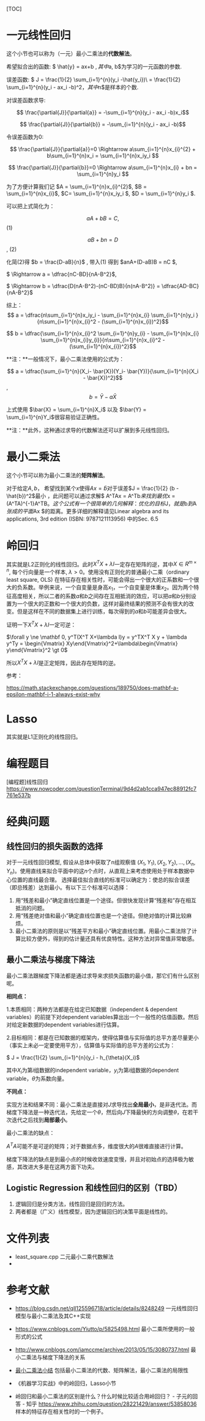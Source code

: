 [TOC]

# 一元线性回归

这个小节也可以称为（一元）最小二乘法的**代数解法**。

希望拟合出的函数: $ \hat{y} = ax+b $, 其中$a, b$为学习的一元函数的参数.

误差函数: $ J = \frac{1}{2} \sum_{i=1}^{n}(y_i -\hat{y_i})\ = \frac{1}{2} \sum_{i=1}^{n}(y_i - ax_i -b)^2$，其中$n$是样本的个数.

对误差函数求导: 

$$ \frac{\partial{J}}{\partial{a}} = -\sum_{i=1}^{n}(y_i - ax_i -b)x_i$$

$$ \frac{\partial{J}}{\partial{b}} = -\sum_{i=1}^{n}(y_i - ax_i -b)$$ 

令误差函数为0: 

$$ \frac{\partial{J}}{\partial{a}}=0 \Rightarrow a\sum_{i=1}^{n}x_{i}^{2} + b\sum_{i=1}^{n}x_i = \sum_{i=1}^{n}x_iy_i $$

$$ \frac{\partial{J}}{\partial{b}}=0 \Rightarrow a\sum_{i=1}^{n}x_{i} + bn = \sum_{i=1}^{n}y_i $$

为了方便计算我们记 $A = \sum_{i=1}^{n}x_{i}^{2}$, $B = \sum_{i=1}^{n}x_{i}$, $C= \sum_{i=1}^{n}x_iy_i $, $D =  \sum_{i=1}^{n}y_i $. 

可以把上式简化为：

$$ aA+bB = C, $$ (1) 

$$ aB+bn = D$$, (2)

化简(2)得 $b = \frac{D-aB}{n}$ , 带入(1) 得到 $anA+(D-aB)B = nC $,  

$ \Rightarrow a = \dfrac{nC-BD}{nA-B^2}$, 

$ \Rightarrow  b = \dfrac{D(nA-B^2)-(nC-BD)B}{n(nA-B^2)} = \dfrac{AD-BC}{nA-B^2}$

综上：
$$ a = \dfrac{n\sum_{i=1}^{n}x_iy_i - \sum_{i=1}^{n}x_{i} \sum_{i=1}^{n}y_i }{n\sum_{i=1}^{n}x_{i}^2 - (\sum_{i=1}^{n}x_{i})^2}$$

$$ b = \dfrac{\sum_{i=1}^{n}x_{i}^2 \sum_{i=1}^{n}y_{i} - \sum_{i=1}^{n}x_{i} \sum_{i=1}^{n}x_{i}y_{i}}{n\sum_{i=1}^{n}x_{i}^2 - (\sum_{i=1}^{n}x_{i})^2}$$

**注：**一般情况下，最小二乘法使用的公式为：

$$ a = \dfrac{\sum_{i=1}^{n}(X_i- \bar{X})(Y_i- \bar{Y})}{\sum_{i=1}^{n}(X_i - \bar{X})^2}$$, $$ b = \bar{Y} - a\bar{X}$$

上式使用 $\bar{X} = \sum_{i=1}^{n}X_i$ 以及 $\bar{Y} = \sum_{i=1}^{n}Y_i$很容易验证正确性。

**注：**此外，这种通过求导的代数解法还可以扩展到多元线性回归。



# 最小二乘法

这个小节可以称为最小二乘法的**矩阵解法**。

对于给定$A, b$， 希望找到某个$x$使得$Ax = \hat{b}$对于误差$J = \frac{1}{2} (b -\hat{b})^2$最小 ，此问题可以通过求解$ A^TAx = A^Tb$来找到最优$x = (A^TA)^{-1}A^TB$。这个公式有一个很简单的几何解释：优化的目标$J$，就是$b$到$A$张成的平面$Ax $的距离。更多详细的解释请见Linear algebra and its applications, 3rd edition (ISBN: 9787121113956) 中的Sec. 6.5

# 岭回归

其实就是L2正则化的线性回归。此时$X^TX+\lambda I$一定存在矩阵的逆，其中$X \in R^{m \times n}$, 每个行向量是一个样本, $\lambda \gt 0$。使用没有正则化的普通最小二乘（ordinary least square, OLS) 在特征存在相关性时，可能会得出一个很大的正系数和一个很大的负系数。举例来说，一个自变量是身高$x_1$，一个自变量是体重$x_2$。因为两个特征高度相关，所以二者的系数$a$和$b$之间存在互相抵消的效应，可以把$a$和$b$分别设置为一个很大的正数和一个很大的负数，这样对最终结果的预测不会有很大的改变。但是这样在不同的数据集上进行训练，每次得到的$a$和$b$可能差异会很大。

证明一下$X^TX+\lambda I$一定可逆：

$\forall y \ne \mathbf 0, y^T(X^T X+\lambda I)y = y^TX^T X y + \lambda y^Ty = \begin{Vmatrix} Xy\end{Vmatrix}^2+\lambda\begin{Vmatrix} y\end{Vmatrix}^2 \gt 0$

所以$X^TX+\lambda I$是正定矩阵，因此存在矩阵的逆。

参考：

https://math.stackexchange.com/questions/189750/does-mathbf-a-epsilon-mathbf-i-1-always-exist-why



# Lasso

其实就是L1正则化的线性回归。



# 编程题目

[编程题]线性回归 https://www.nowcoder.com/questionTerminal/9d4d2ab1cca947ec88912fc7761e537b



# 经典问题

## 线性回归的损失函数的选择

对于一元线性回归模型, 假设从总体中获取了n组观察值 $(X_1, Y_1), (X_2, Y_2), …,(X_n, Y_n)$。使用直线来拟合平面中的这$n$个点时，从直观上来考虑使用处于样本数据中心位置的直线最合理。 选择最佳拟合直线的标准可以确定为：使总的拟合误差（即总残差）达到最小。有以下三个标准可以选择：

1. 用“残差和最小”确定直线位置是一个途径。但很快发现计算“残差和”存在相互抵消的问题。
2. 用“残差绝对值和最小”确定直线位置也是一个途径。但绝对值的计算比较麻烦。
3. 最小二乘法的原则是以“残差平方和最小”确定直线位置。用最小二乘法除了计算比较方便外，得到的估计量还具有优良特性。这种方法对异常值非常敏感。

## 最小二乘法与梯度下降法

最小二乘法跟梯度下降法都是通过求导来求损失函数的最小值，那它们有什么区别呢。

**相同点：**

1.本质相同：两种方法都是在给定已知数据（independent & dependent variables）的前提下对dependent variables算出出一个一般性的估值函数。然后对给定新数据的dependent variables进行估算。

2.目标相同：都是在已知数据的框架内，使得估算值与实际值的总平方差尽量更小（事实上未必一定要使用平方），估算值与实际值的总平方差的公式为：

$ J = \frac{1}{2} \sum_{i=1}^{n}(y_i - h_{\theta}(X_i)$

 其中$X_i$为第$i$组数据的independent variable，$y_i$为第$i$组数据的dependent variable，$\theta$为系数向量。

**不同点：**

实现方法和结果不同：最小二乘法是直接对$J$求导找出**全局最小**，是非迭代法。而梯度下降法是一种迭代法，先给定一个$\theta$，然后向$J$下降最快的方向调整$\theta$，在若干次迭代之后找到**局部最小**。

最小二乘法的缺点：

$A^TA$可能不是可逆的矩阵；对于数据点多，维度很大的$A$很难直接进行计算。

梯度下降法的缺点是到最小点的时候收敛速度变慢，并且对初始点的选择极为敏感，其改进大多是在这两方面下功夫。



## Logistic Regression 和线性回归的区别（TBD）

1. 逻辑回归是分类方法，线性回归是回归的方法。
2. 两者都是（广义）线性模型，因为逻辑回归的决策平面是线性的。

 

# 文件列表

- least_square.cpp 二元最小二乘代数解法
- 

# 参考文献

- https://blog.csdn.net/qll125596718/article/details/8248249 一元线性回归模型与最小二乘法及其C++实现

- https://www.cnblogs.com/Yiutto/p/5825498.html 最小二乘所使用的一般形式的公式

- http://www.cnblogs.com/iamccme/archive/2013/05/15/3080737.html 最小二乘法与梯度下降法的关系

- [最小二乘法小结](https://www.cnblogs.com/pinard/p/5976811.html)  包括最小二乘法的代数、矩阵解法，最小二乘法的局限性
- 《机器学习实战》中的岭回归，Lasso小节
- 岭回归和最小二乘法的区别是什么？什么时候比较适合用岭回归？ - 子元的回答 - 知乎
  https://www.zhihu.com/question/28221429/answer/53858036  样本的特征存在相关性时的一个例子。

